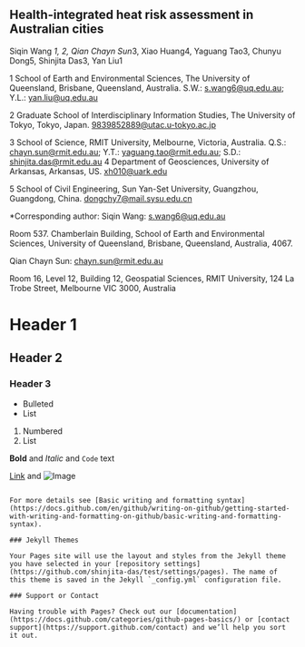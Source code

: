 ## Health-integrated heat risk assessment in Australian cities

Siqin Wang *1, 2, Qian Chayn Sun*3, Xiao Huang4, Yaguang Tao3, Chunyu Dong5, Shinjita Das3, Yan Liu1

1 School of Earth and Environmental Sciences, The University of Queensland, Brisbane, Queensland, Australia. S.W.: s.wang6@uq.edu.au; Y.L.: yan.liu@uq.edu.au

2 Graduate School of Interdisciplinary Information Studies, The University of Tokyo, Tokyo, Japan. 9839852889@utac.u-tokyo.ac.jp

3 School of Science, RMIT University, Melbourne, Victoria, Australia. Q.S.: chayn.sun@rmit.edu.au; Y.T.: yaguang.tao@rmit.edu.au; S.D.: shinjita.das@rmit.edu.au 4 Department of Geosciences, University of Arkansas, Arkansas, US. xh010@uark.edu

5 School of Civil Engineering, Sun Yan-Set University, Guangzhou, Guangdong, China. dongchy7@mail.sysu.edu.cn

*Corresponding author: Siqin Wang: s.wang6@uq.edu.au

Room 537. Chamberlain Building, School of Earth and Environmental Sciences, University of Queensland, Brisbane, Queensland, Australia, 4067.

Qian Chayn Sun: chayn.sun@rmit.edu.au

Room 16, Level 12, Building 12, Geospatial Sciences, RMIT University, 124 La Trobe Street, Melbourne VIC 3000, Australia

# Header 1
## Header 2
### Header 3

- Bulleted
- List

1. Numbered
2. List

**Bold** and _Italic_ and `Code` text

[Link](url) and ![Image](src)
```

For more details see [Basic writing and formatting syntax](https://docs.github.com/en/github/writing-on-github/getting-started-with-writing-and-formatting-on-github/basic-writing-and-formatting-syntax).

### Jekyll Themes

Your Pages site will use the layout and styles from the Jekyll theme you have selected in your [repository settings](https://github.com/shinjita-das/test/settings/pages). The name of this theme is saved in the Jekyll `_config.yml` configuration file.

### Support or Contact

Having trouble with Pages? Check out our [documentation](https://docs.github.com/categories/github-pages-basics/) or [contact support](https://support.github.com/contact) and we’ll help you sort it out.

